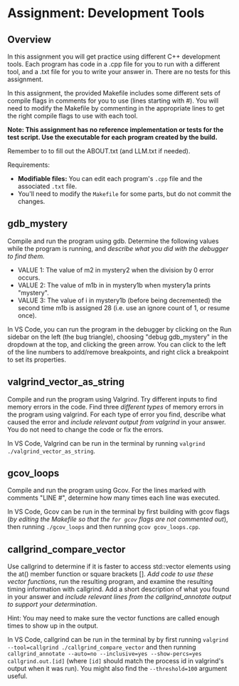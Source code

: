 # Assignment: Development Tools



## Overview

In this assignment you will get practice using different C++
development tools.  Each program has code in a .cpp file for you to
run with a different tool, and a .txt file for you to write your
answer in. There are no tests for this assignment.

In this assignment, the provided Makefile includes some different sets
of compile flags in comments for you to use (lines starting with #).
You will need to modify the Makefile by commenting in the appropriate
lines to get the right compile flags to use with each tool.

**Note: This assignment has no reference implementation or tests for the test script. Use the executable for each program created by the build.**

Remember to to fill out the ABOUT.txt (and LLM.txt if needed).

Requirements:
* **Modifiable files:** You can edit each program's `.cpp` file and the associated `.txt` file.
* You'll need to modify the `Makefile` for some parts, but do not commit the changes.



## gdb_mystery

Compile and run the program using gdb. Determine the following values
while the program is running, and *describe what you did with the
debugger to find them.*

* VALUE 1: The value of m2 in mystery2 when the division by 0 error occurs.
* VALUE 2: The value of m1b in in mystery1b when mystery1a prints "mystery".
* VALUE 3: The value of i in mystery1b (before being decremented) the second time m1b is assigned 28 (i.e. use an ignore count of 1, or resume once).

In VS Code, you can run the program in the debugger by clicking on the
Run sidebar on the left (the bug triangle), choosing "debug
gdb_mystery" in the dropdown at the top, and clicking the green
arrow. You can click to the left of the line numbers to add/remove
breakpoints, and right click a breakpoint to set its properties.



## valgrind_vector_as_string

Compile and run the program using Valgrind. Try different inputs to
find memory errors in the code. Find three *different types* of memory
errors in the program using valgrind.  For each type of error you
find, describe what caused the error and *include relevant output
from valgrind* in your answer. You do not need to change the code or
fix the errors.

In VS Code, Valgrind can be run in the terminal by running `valgrind
./valgrind_vector_as_string`.



## gcov_loops

Compile and run the program using Gcov. For the lines marked with
comments "LINE #", determine how many times each line was executed.

In VS Code, Gcov can be run in the terminal by first building with
gcov flags (*by editing the Makefile so that the `for gcov` flags are
not commented out*), then running `./gcov_loops` and then running
`gcov gcov_loops.cpp`.



## callgrind_compare_vector

Use callgrind to determine if it is faster to access
std::vector elements using the at() member function or square brackets
[]. *Add code to use these vector functions*, run the resulting
program, and examine the resulting timing information with callgrind. Add
a short description of what you found in your answer and *include
relevant lines from the callgrind_annotate output to support your determination*.

Hint: You may need to make sure the vector functions are called enough
times to show up in the output.

In VS Code, callgrind can be run in the terminal by by first running
`valgrind --tool=callgrind ./callgrind_compare_vector` and then
running `callgrind_annotate --auto=no --inclusive=yes --show-percs=yes
callgrind.out.[id]` (where `[id]` should match the process id in
valgrind's output when it was run). You might also find the
`--threshold=100` argument useful.
